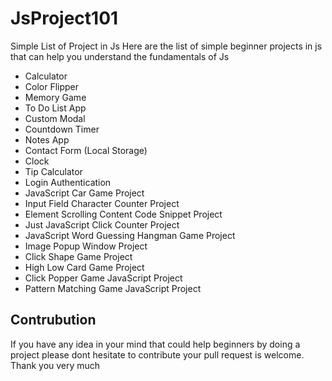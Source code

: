 # JsProject101
Simple List of Project in Js
Here are the list of simple beginner projects in js that can help you understand the fundamentals of Js

* Calculator
* Color Flipper
* Memory Game
* To Do List App
* Custom Modal 
* Countdown Timer
* Notes App
* Contact Form (Local Storage)
* Clock
* Tip Calculator
* Login Authentication
* JavaScript Car Game Project
* Input Field Character Counter Project
* Element Scrolling Content Code Snippet Project
* Just JavaScript Click Counter Project
* JavaScript Word Guessing Hangman Game Project
* Image Popup Window Project
* Click Shape Game Project
* High Low Card Game Project
* Click Popper Game JavaScript Project
* Pattern Matching Game JavaScript Project

## Contrubution
If you have any idea in your mind that could help beginners by doing a project please dont hesitate to contribute your pull request is welcome. Thank you very much
